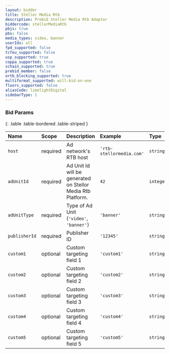 ```yaml
---
layout: bidder
title: Stellor Media Rtb
description: Prebid Stellor Media Rtb Adaptor
biddercode: stellorMediaRtb
pbjs: true
pbs: false
media_types: video, banner
userIds: all
fpd_supported: false
tcfeu_supported: false
usp_supported: true
coppa_supported: true
schain_supported: true
prebid_member: false
ortb_blocking_supported: true
multiformat_supported: will-bid-on-one
floors_supported: false
aliasCode: limelightDigital
sidebarType: 1
---
```


### Bid Params

{: .table .table-bordered .table-striped }

| Name          | Scope    | Description                                                  | Example                  | Type      |
|:--------------|:---------|:-------------------------------------------------------------|:-------------------------|:----------|
| `host`        | required | Ad network's RTB host                                        | `'rtb-stellormedia.com'` | `string`  |
| `adUnitId`    | required | Ad Unit Id will be generated on Stellor Media Rtb Platform.  | `42`                     | `integer` |
| `adUnitType`  | required | Type of Ad Unit (`'video'`, `'banner'`)                      | `'banner'`               | `string`  |
| `publisherId` | required | Publisher ID                                                 | `'12345'`                | `string`  |
| `custom1`     | optional | Custom targeting field 1                                     | `'custom1'`              | `string`  |
| `custom2`     | optional | Custom targeting field 2                                     | `'custom2'`              | `string`  |
| `custom3`     | optional | Custom targeting field 3                                     | `'custom3'`              | `string`  |
| `custom4`     | optional | Custom targeting field 4                                     | `'custom4'`              | `string`  |
| `custom5`     | optional | Custom targeting field 5                                     | `'custom5'`              | `string`  |
